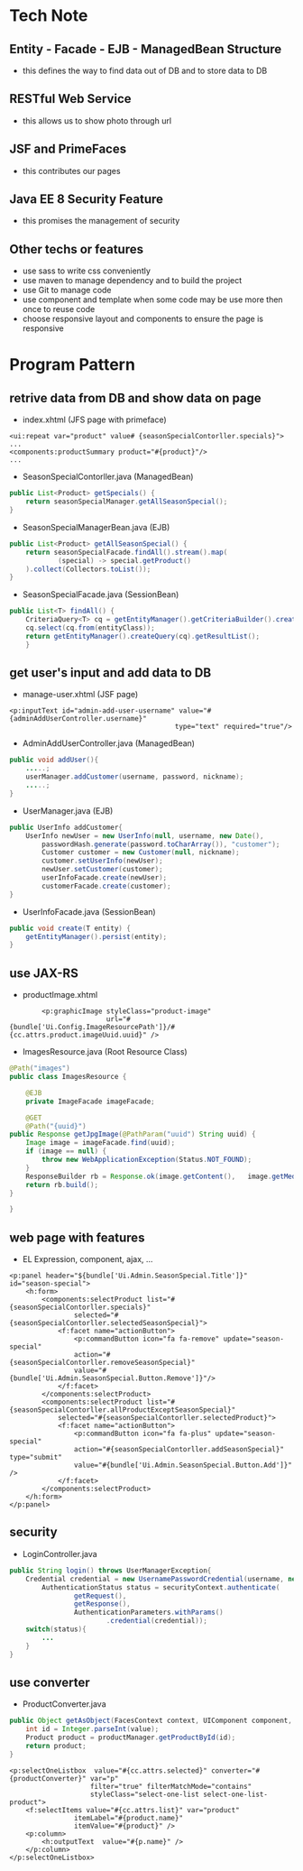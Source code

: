 
# Tech Note

## Entity - Facade - EJB - ManagedBean Structure

- this defines the way to find data out of DB and to store data to DB

## RESTful Web Service

- this allows us to show photo through url

## JSF and PrimeFaces

- this contributes our pages

## Java EE 8 Security Feature

- this promises the management of security

## Other techs or features

- use sass to write css conveniently
- use maven to manage dependency and to build the project
- use Git to manage code
- use component and template when some code may be use more then once to reuse code
- choose responsive layout and components to ensure the page is responsive

# Program Pattern

## retrive data from DB and show data on page

- index.xhtml (JFS page with primeface)

```xhtml
<ui:repeat var="product" value# {seasonSpecialContorller.specials}">
...
<components:productSummary product="#{product}"/>
...
```

- SeasonSpecialContorller.java (ManagedBean)

```java
public List<Product> getSpecials() {
    return seasonSpecialManager.getAllSeasonSpecial();
}
```

- SeasonSpecialManagerBean.java (EJB)

```java
public List<Product> getAllSeasonSpecial() {
    return seasonSpecialFacade.findAll().stream().map(
            (special) -> special.getProduct()
    ).collect(Collectors.toList());
}
```

- SeasonSpecialFacade.java (SessionBean)

```java
public List<T> findAll() {
    CriteriaQuery<T> cq = getEntityManager().getCriteriaBuilder().createQuery(entityClass);
    cq.select(cq.from(entityClass));
    return getEntityManager().createQuery(cq).getResultList();
    }
```

## get user's input and add data to DB

- manage-user.xhtml (JSF page)

```xhtml
<p:inputText id="admin-add-user-username" value="#{adminAddUserController.username}"
                                         type="text" required="true"/>
```

- AdminAddUserController.java (ManagedBean)

```java
public void addUser(){
    .....;
    userManager.addCustomer(username, password, nickname);
    .....;
}
```

- UserManager.java (EJB)

```java
public UserInfo addCustomer{
    UserInfo newUser = new UserInfo(null, username, new Date(),
        passwordHash.generate(password.toCharArray()), "customer");
        Customer customer = new Customer(null, nickname);
        customer.setUserInfo(newUser);
        newUser.setCustomer(customer);
        userInfoFacade.create(newUser);
        customerFacade.create(customer);
}
```

- UserInfoFacade.java (SessionBean)

```java
public void create(T entity) {
    getEntityManager().persist(entity);
}
```

## use JAX-RS

- productImage.xhtml

```xhtml
        <p:graphicImage styleClass="product-image"
                        url="#{bundle['Ui.Config.ImageResourcePath']}/#{cc.attrs.product.imageUuid.uuid}" />
```

- ImagesResource.java (Root Resource Class)

```java
@Path("images")
public class ImagesResource {

    @EJB
    private ImageFacade imageFacade;

    @GET
    @Path("{uuid}")
public Response getJpgImage(@PathParam("uuid") String uuid) {
    Image image = imageFacade.find(uuid);
    if (image == null) {
        throw new WebApplicationException(Status.NOT_FOUND);
    }
    ResponseBuilder rb = Response.ok(image.getContent(),   image.getMediaType());
    return rb.build();
}

}
```

## web page with features

- EL Expression, component, ajax, ...

```xhtml
<p:panel header="${bundle['Ui.Admin.SeasonSpecial.Title']}" id="season-special">
    <h:form>
        <components:selectProduct list="#{seasonSpecialContorller.specials}"
                selected="#{seasonSpecialContorller.selectedSeasonSpecial}">
            <f:facet name="actionButton">
                <p:commandButton icon="fa fa-remove" update="season-special"
                action="#{seasonSpecialContorller.removeSeasonSpecial}"
                value="#{bundle['Ui.Admin.SeasonSpecial.Button.Remove']}"/>
            </f:facet>
        </components:selectProduct>
        <components:selectProduct list="#{seasonSpecialContorller.allProductExceptSeasonSpecial}"
            selected="#{seasonSpecialContorller.selectedProduct}">
            <f:facet name="actionButton">
                <p:commandButton icon="fa fa-plus" update="season-special"
                action="#{seasonSpecialContorller.addSeasonSpecial}" type="submit"
                value="#{bundle['Ui.Admin.SeasonSpecial.Button.Add']}" />
            </f:facet>
        </components:selectProduct>
    </h:form>
</p:panel>
```

## security

- LoginController.java

```java
public String login() throws UserManagerException{
    Credential credential = new UsernamePasswordCredential(username, new Password(password));
        AuthenticationStatus status = securityContext.authenticate(
                getRequest(),
                getResponse(),
                AuthenticationParameters.withParams()
                        .credential(credential));
    switch(status){
        ...
    }
}
```

## use converter

- ProductConverter.java

```java
public Object getAsObject(FacesContext context, UIComponent component, String value){
    int id = Integer.parseInt(value);
    Product product = productManager.getProductById(id);
    return product;
}
```

```xhtml
<p:selectOneListbox  value="#{cc.attrs.selected}" converter="#{productConverter}" var="p"
                    filter="true" filterMatchMode="contains"
                    styleClass="select-one-list select-one-list-product">
    <f:selectItems value="#{cc.attrs.list}" var="product"
                itemLabel="#{product.name}"
                itemValue="#{product}" />
    <p:column>
        <h:outputText  value="#{p.name}" />
    </p:column>
</p:selectOneListbox>
```